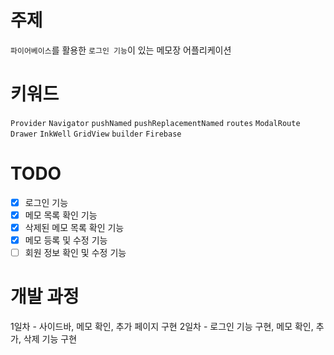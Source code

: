 # 주제

`파이어베이스`를 활용한 `로그인 기능`이 있는 메모장 어플리케이션

# 키워드

`Provider` `Navigator` `pushNamed` `pushReplacementNamed` `routes` `ModalRoute`
<br />
`Drawer` `InkWell` `GridView` `builder` `Firebase`

# TODO

-   [x] 로그인 기능
-   [x] 메모 목록 확인 기능
-   [x] 삭제된 메모 목록 확인 기능
-   [x] 메모 등록 및 수정 기능
-   [ ] 회원 정보 확인 및 수정 기능

# 개발 과정

1일차 - 사이드바, 메모 확인, 추가 페이지 구현
2일차 - 로그인 기능 구현, 메모 확인, 추가, 삭제 기능 구현

